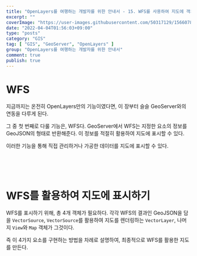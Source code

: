 ```yaml
---
title: "OpenLayers를 여행하는 개발자를 위한 안내서 - 15. WFS를 사용하여 지도에 객체 표시하기"
excerpt: ""
coverImage: "https://user-images.githubusercontent.com/50317129/156607880-c5abad92-1991-4c01-b85f-7153bf89cb64.png"
date: "2022-04-04T01:56:03+09:00"
type: "posts"
category: "GIS"
tag: [ "GIS", "GeoServer", "OpenLayers" ]
group: "OpenLayers를 여행하는 개발자를 위한 안내서"
comment: true
publish: true
---
```


# WFS

지금까지는 온전히 OpenLayers만의 기능이였다면, 이 장부터 슬슬 GeoServer와의 연동을 다루게 된다.

그 중 첫 번째로 다룰 기능은, <span class="primary">WFS</span>다. GeoServer에서 WFS는 지정한 요소의 정보를 GeoJSON의 형태로 반환해준다. 이 정보를 적절히 활용하여 지도에 표시할 수 있다.

이러한 기능을 통해 직접 관리하거나 가공한 데이터를 지도에 표시할 수 있다.

<br />
<br />
<br />










# WFS를 활용하여 지도에 표시하기

WFS를 표시하기 위해, 총 4개 객체가 필요하다. 각각 WFS의 결과인 GeoJSON을 담을 `VectorSource`, `VectorSource`를 활용하여 지도를 렌더링하는 `VectorLayer`, 나머지 `View`와 `Map` 객체가 그것이다.

즉 이 4가지 요소를 구현하는 방법을 차례로 설명하여, 최종적으로 WFS를 활용한 지도를 만든다.

<br />
<br />










## 